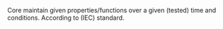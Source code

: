 Core maintain given properties/functions over a given (tested) time and conditions. According to (IEC) standard.

